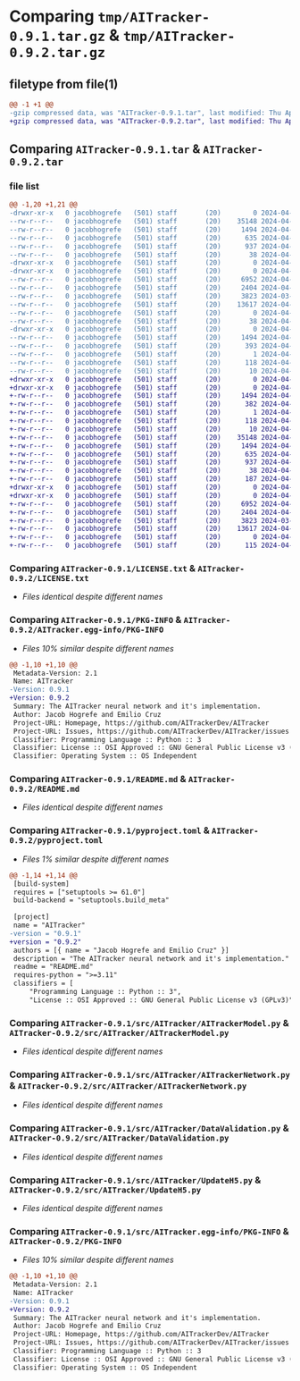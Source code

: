# Comparing `tmp/AITracker-0.9.1.tar.gz` & `tmp/AITracker-0.9.2.tar.gz`

## filetype from file(1)

```diff
@@ -1 +1 @@
-gzip compressed data, was "AITracker-0.9.1.tar", last modified: Thu Apr 11 22:29:22 2024, max compression
+gzip compressed data, was "AITracker-0.9.2.tar", last modified: Thu Apr 11 23:03:02 2024, max compression
```

## Comparing `AITracker-0.9.1.tar` & `AITracker-0.9.2.tar`

### file list

```diff
@@ -1,20 +1,21 @@
-drwxr-xr-x   0 jacobhogrefe   (501) staff       (20)        0 2024-04-11 22:29:22.666902 AITracker-0.9.1/
--rw-r--r--   0 jacobhogrefe   (501) staff       (20)    35148 2024-04-08 01:15:01.000000 AITracker-0.9.1/LICENSE.txt
--rw-r--r--   0 jacobhogrefe   (501) staff       (20)     1494 2024-04-11 22:29:22.666216 AITracker-0.9.1/PKG-INFO
--rw-r--r--   0 jacobhogrefe   (501) staff       (20)      635 2024-04-11 17:38:51.000000 AITracker-0.9.1/README.md
--rw-r--r--   0 jacobhogrefe   (501) staff       (20)      937 2024-04-11 22:29:11.000000 AITracker-0.9.1/pyproject.toml
--rw-r--r--   0 jacobhogrefe   (501) staff       (20)       38 2024-04-11 22:29:22.667131 AITracker-0.9.1/setup.cfg
-drwxr-xr-x   0 jacobhogrefe   (501) staff       (20)        0 2024-04-11 22:29:22.654862 AITracker-0.9.1/src/
-drwxr-xr-x   0 jacobhogrefe   (501) staff       (20)        0 2024-04-11 22:29:22.661857 AITracker-0.9.1/src/AITracker/
--rw-r--r--   0 jacobhogrefe   (501) staff       (20)     6952 2024-04-11 20:42:46.000000 AITracker-0.9.1/src/AITracker/AITrackerModel.py
--rw-r--r--   0 jacobhogrefe   (501) staff       (20)     2404 2024-04-10 20:07:39.000000 AITracker-0.9.1/src/AITracker/AITrackerNetwork.py
--rw-r--r--   0 jacobhogrefe   (501) staff       (20)     3823 2024-03-19 04:01:33.000000 AITracker-0.9.1/src/AITracker/DataValidation.py
--rw-r--r--   0 jacobhogrefe   (501) staff       (20)    13617 2024-04-09 05:51:37.000000 AITracker-0.9.1/src/AITracker/UpdateH5.py
--rw-r--r--   0 jacobhogrefe   (501) staff       (20)        0 2024-04-11 17:40:32.000000 AITracker-0.9.1/src/AITracker/__init__.py
--rw-r--r--   0 jacobhogrefe   (501) staff       (20)       38 2024-04-11 20:42:01.000000 AITracker-0.9.1/src/AITracker/setup.py
-drwxr-xr-x   0 jacobhogrefe   (501) staff       (20)        0 2024-04-11 22:29:22.665353 AITracker-0.9.1/src/AITracker.egg-info/
--rw-r--r--   0 jacobhogrefe   (501) staff       (20)     1494 2024-04-11 22:29:22.000000 AITracker-0.9.1/src/AITracker.egg-info/PKG-INFO
--rw-r--r--   0 jacobhogrefe   (501) staff       (20)      393 2024-04-11 22:29:22.000000 AITracker-0.9.1/src/AITracker.egg-info/SOURCES.txt
--rw-r--r--   0 jacobhogrefe   (501) staff       (20)        1 2024-04-11 22:29:22.000000 AITracker-0.9.1/src/AITracker.egg-info/dependency_links.txt
--rw-r--r--   0 jacobhogrefe   (501) staff       (20)      118 2024-04-11 22:29:22.000000 AITracker-0.9.1/src/AITracker.egg-info/requires.txt
--rw-r--r--   0 jacobhogrefe   (501) staff       (20)       10 2024-04-11 22:29:22.000000 AITracker-0.9.1/src/AITracker.egg-info/top_level.txt
+drwxr-xr-x   0 jacobhogrefe   (501) staff       (20)        0 2024-04-11 23:03:02.715741 AITracker-0.9.2/
+drwxr-xr-x   0 jacobhogrefe   (501) staff       (20)        0 2024-04-11 23:03:02.714640 AITracker-0.9.2/AITracker.egg-info/
+-rw-r--r--   0 jacobhogrefe   (501) staff       (20)     1494 2024-04-11 23:03:02.000000 AITracker-0.9.2/AITracker.egg-info/PKG-INFO
+-rw-r--r--   0 jacobhogrefe   (501) staff       (20)      382 2024-04-11 23:03:02.000000 AITracker-0.9.2/AITracker.egg-info/SOURCES.txt
+-rw-r--r--   0 jacobhogrefe   (501) staff       (20)        1 2024-04-11 23:03:02.000000 AITracker-0.9.2/AITracker.egg-info/dependency_links.txt
+-rw-r--r--   0 jacobhogrefe   (501) staff       (20)      118 2024-04-11 23:03:02.000000 AITracker-0.9.2/AITracker.egg-info/requires.txt
+-rw-r--r--   0 jacobhogrefe   (501) staff       (20)       10 2024-04-11 23:03:02.000000 AITracker-0.9.2/AITracker.egg-info/top_level.txt
+-rw-r--r--   0 jacobhogrefe   (501) staff       (20)    35148 2024-04-08 01:15:01.000000 AITracker-0.9.2/LICENSE.txt
+-rw-r--r--   0 jacobhogrefe   (501) staff       (20)     1494 2024-04-11 23:03:02.715192 AITracker-0.9.2/PKG-INFO
+-rw-r--r--   0 jacobhogrefe   (501) staff       (20)      635 2024-04-11 17:38:51.000000 AITracker-0.9.2/README.md
+-rw-r--r--   0 jacobhogrefe   (501) staff       (20)      937 2024-04-11 23:02:52.000000 AITracker-0.9.2/pyproject.toml
+-rw-r--r--   0 jacobhogrefe   (501) staff       (20)       38 2024-04-11 23:03:02.715872 AITracker-0.9.2/setup.cfg
+-rw-r--r--   0 jacobhogrefe   (501) staff       (20)      187 2024-04-11 23:02:36.000000 AITracker-0.9.2/setup.py
+drwxr-xr-x   0 jacobhogrefe   (501) staff       (20)        0 2024-04-11 23:03:02.704752 AITracker-0.9.2/src/
+drwxr-xr-x   0 jacobhogrefe   (501) staff       (20)        0 2024-04-11 23:03:02.713794 AITracker-0.9.2/src/AITracker/
+-rw-r--r--   0 jacobhogrefe   (501) staff       (20)     6952 2024-04-11 20:42:46.000000 AITracker-0.9.2/src/AITracker/AITrackerModel.py
+-rw-r--r--   0 jacobhogrefe   (501) staff       (20)     2404 2024-04-10 20:07:39.000000 AITracker-0.9.2/src/AITracker/AITrackerNetwork.py
+-rw-r--r--   0 jacobhogrefe   (501) staff       (20)     3823 2024-03-19 04:01:33.000000 AITracker-0.9.2/src/AITracker/DataValidation.py
+-rw-r--r--   0 jacobhogrefe   (501) staff       (20)    13617 2024-04-09 05:51:37.000000 AITracker-0.9.2/src/AITracker/UpdateH5.py
+-rw-r--r--   0 jacobhogrefe   (501) staff       (20)        0 2024-04-11 17:40:32.000000 AITracker-0.9.2/src/AITracker/__init__.py
+-rw-r--r--   0 jacobhogrefe   (501) staff       (20)      115 2024-04-11 22:54:19.000000 AITracker-0.9.2/src/AITracker/setup.py
```

### Comparing `AITracker-0.9.1/LICENSE.txt` & `AITracker-0.9.2/LICENSE.txt`

 * *Files identical despite different names*

### Comparing `AITracker-0.9.1/PKG-INFO` & `AITracker-0.9.2/AITracker.egg-info/PKG-INFO`

 * *Files 10% similar despite different names*

```diff
@@ -1,10 +1,10 @@
 Metadata-Version: 2.1
 Name: AITracker
-Version: 0.9.1
+Version: 0.9.2
 Summary: The AITracker neural network and it's implementation.
 Author: Jacob Hogrefe and Emilio Cruz
 Project-URL: Homepage, https://github.com/AITrackerDev/AITracker
 Project-URL: Issues, https://github.com/AITrackerDev/AITracker/issues
 Classifier: Programming Language :: Python :: 3
 Classifier: License :: OSI Approved :: GNU General Public License v3 (GPLv3)
 Classifier: Operating System :: OS Independent
```

### Comparing `AITracker-0.9.1/README.md` & `AITracker-0.9.2/README.md`

 * *Files identical despite different names*

### Comparing `AITracker-0.9.1/pyproject.toml` & `AITracker-0.9.2/pyproject.toml`

 * *Files 1% similar despite different names*

```diff
@@ -1,14 +1,14 @@
 [build-system]
 requires = ["setuptools >= 61.0"]
 build-backend = "setuptools.build_meta"
 
 [project]
 name = "AITracker"
-version = "0.9.1"
+version = "0.9.2"
 authors = [{ name = "Jacob Hogrefe and Emilio Cruz" }]
 description = "The AITracker neural network and it's implementation."
 readme = "README.md"
 requires-python = ">=3.11"
 classifiers = [
     "Programming Language :: Python :: 3",
     "License :: OSI Approved :: GNU General Public License v3 (GPLv3)",
```

### Comparing `AITracker-0.9.1/src/AITracker/AITrackerModel.py` & `AITracker-0.9.2/src/AITracker/AITrackerModel.py`

 * *Files identical despite different names*

### Comparing `AITracker-0.9.1/src/AITracker/AITrackerNetwork.py` & `AITracker-0.9.2/src/AITracker/AITrackerNetwork.py`

 * *Files identical despite different names*

### Comparing `AITracker-0.9.1/src/AITracker/DataValidation.py` & `AITracker-0.9.2/src/AITracker/DataValidation.py`

 * *Files identical despite different names*

### Comparing `AITracker-0.9.1/src/AITracker/UpdateH5.py` & `AITracker-0.9.2/src/AITracker/UpdateH5.py`

 * *Files identical despite different names*

### Comparing `AITracker-0.9.1/src/AITracker.egg-info/PKG-INFO` & `AITracker-0.9.2/PKG-INFO`

 * *Files 10% similar despite different names*

```diff
@@ -1,10 +1,10 @@
 Metadata-Version: 2.1
 Name: AITracker
-Version: 0.9.1
+Version: 0.9.2
 Summary: The AITracker neural network and it's implementation.
 Author: Jacob Hogrefe and Emilio Cruz
 Project-URL: Homepage, https://github.com/AITrackerDev/AITracker
 Project-URL: Issues, https://github.com/AITrackerDev/AITracker/issues
 Classifier: Programming Language :: Python :: 3
 Classifier: License :: OSI Approved :: GNU General Public License v3 (GPLv3)
 Classifier: Operating System :: OS Independent
```

